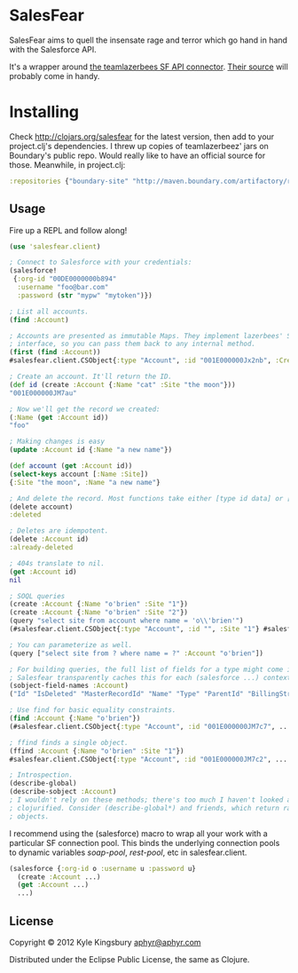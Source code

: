 # SalesFear

SalesFear aims to quell the insensate rage and terror which go hand in hand
with the Salesforce API.

It's a wrapper around [the teamlazerbees SF API connector](http://blog.palominolabs.com/2011/03/03/a-new-java-salesforce-api-library/). [Their source](https://github.com/teamlazerbeez/sf-api-connector/tree/master/sf-rest-api-connector/src/main/java/com/teamlazerbeez/crm/sf/rest) will probably come in handy.

# Installing

Check http://clojars.org/salesfear for the latest version, then add to your
project.clj's dependencies. I threw up copies of teamlazerbeez' jars on
Boundary's public repo. Would really like to have an official source for those. Meanwhile, in project.clj:

```clojure
:repositories {"boundary-site" "http://maven.boundary.com/artifactory/repo"}
```

## Usage

Fire up a REPL and follow along!

``` clojure
(use 'salesfear.client)

; Connect to Salesforce with your credentials:
(salesforce!
 {:org-id "00DE0000000b894"
  :username "foo@bar.com"
  :password (str "mypw" "mytoken")})

; List all accounts.
(find :Account)

; Accounts are presented as immutable Maps. They implement lazerbees' SObject
; interface, so you can pass them back to any internal method.
(first (find :Account))
#salesfear.client.CSObject{:type "Account", :id "001E000000Jx2nb", :CreatedDate "2012-07-26T01:12:20.000+0000", :Name "GenePoint", :Sic "3712", :Website "www.genepoint.com", :SLA__c "Bronze", :Description "Genomics company engaged in mapping and sequencing of the human genome and developing gene-based drugs", :ShippingPostalCode nil, :LastModifiedById "005E0000000Kr6TIAS", :BillingPostalCode nil, :SLASerialNumber__c "7324", :NumberOfEmployees "265", :AccountNumber "CC978213", :OwnerId "005E0000000Kr6TIAS", :ShippingState nil, :TickerSymbol nil, :BillingCity "Mountain View", :Type "Customer - Channel", :Site nil, :UpsellOpportunity__c "Yes", :Rating "Cold", :ShippingCity nil, :SLAExpirationDate__c "2012-02-21", :LastActivityDate nil, :BillingStreet "345 Shoreline Park\nMountain View, CA 94043\nUSA", :CustomerPriority__c "Low", :LastModifiedDate "2012-07-26T01:12:20.000+0000", :MasterRecordId nil, :ShippingCountry nil, :IsDeleted "false", :BillingCountry nil, :CreatedById "005E0000000Kr6TIAS", :AnnualRevenue "3.0E7", :Active__c "Yes", :NumberofLocations__c "1.0", :ParentId nil, :BillingState "CA", :Phone "(650) 867-3450", :Ownership "Private", :ShippingStreet "345 Shoreline Park\nMountain View, CA 94043\nUSA", :Fax "(650) 867-9895", :SystemModstamp "2012-07-26T01:12:20.000+0000", :Industry "Biotechnology"}

; Create an account. It'll return the ID.
(def id (create :Account {:Name "cat" :Site "the moon"}))
"001E000000JM7au"

; Now we'll get the record we created:
(:Name (get :Account id))
"foo"

; Making changes is easy
(update :Account id {:Name "a new name"})

(def account (get :Account id))
(select-keys account [:Name :Site])
{:Site "the moon", :Name "a new name"}

; And delete the record. Most functions take either [type id data] or [sobject].
(delete account)
:deleted

; Deletes are idempotent.
(delete :Account id)
:already-deleted

; 404s translate to nil.
(get :Account id)
nil

; SOQL queries
(create :Account {:Name "o'brien" :Site "1"})
(create :Account {:Name "o'brien" :Site "2"})
(query "select site from account where name = 'o\\'brien'")
(#salesfear.client.CSObject{:type "Account", :id "", :Site "1"} #salesfear.client.CSObject{:type "Account", :id "", :Site "2"})

; You can parameterize as well.
(query ["select site from ? where name = ?" :Account "o'brien"])

; For building queries, the full list of fields for a type might come in handy.
; Salesfear transparently caches this for each (salesforce ...) context.
(sobject-field-names :Account)
("Id" "IsDeleted" "MasterRecordId" "Name" "Type" "ParentId" "BillingStreet" "BillingCity" "BillingState" "BillingPostalCode" "BillingCountry" "ShippingStreet" "ShippingCity" "ShippingState" "ShippingPostalCode" "ShippingCountry" "Phone" "Fax" "AccountNumber" "Website" "Sic" "Industry" "AnnualRevenue" "NumberOfEmployees" "Ownership" "TickerSymbol" "Description" "Rating" "Site" "OwnerId" "CreatedDate" "CreatedById" "LastModifiedDate" "LastModifiedById" "SystemModstamp" "LastActivityDate" "CustomerPriority__c" "SLA__c" "Active__c" "NumberofLocations__c" "UpsellOpportunity__c" "SLASerialNumber__c" "SLAExpirationDate__c")

; Use find for basic equality constraints.
(find :Account {:Name "o'brien"})
(#salesfear.client.CSObject{:type "Account", :id "001E000000JM7c7", ...) ...)

; ffind finds a single object.
(ffind :Account {:Name "o'brien" :Site "1"})
#salesfear.client.CSObject{:type "Account", :id "001E000000JM7c2", ...

; Introspection.
(describe-global)
(describe-sobject :Account)
; I wouldn't rely on these methods; there's too much I haven't looked at and
; clojurified. Consider (describe-global*) and friends, which return raw java
; objects.
```

I recommend using the (salesforce) macro to wrap all your work with a
particular SF connection pool. This binds the underlying connection pools to
dynamic variables *soap-pool*, *rest-pool*, etc in salesfear.client.

``` clojure
(salesforce {:org-id o :username u :password u}
  (create :Account ...)
  (get :Account ...)
  ...)
```

## License

Copyright © 2012 Kyle Kingsbury <aphyr@aphyr.com>

Distributed under the Eclipse Public License, the same as Clojure.
